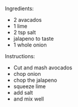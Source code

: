 Ingredients:
 - 2 avacados
 - 1 lime
 - 2 tsp salt
 - jalapeno to taste 
 - 1 whole onion

Instructions:
 - Cut and mash avocados
 - chop onion
 - chop the jalapeno
 - squeeze lime
 - add salt
 - and mix well
